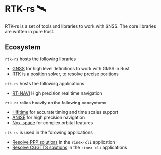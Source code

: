 RTK-rs 🛰️
==========

RTK-rs is a set of tools and libraries to work with GNSS. The core libraries are written in pure Rust.

## Ecosystem

`rtk-rs` hosts the following libraries

- [GNSS](https://github.com/rtk-rs/gnss) for high level definitions to work with GNSS in Rust
- [RTK](https://github.com/rtk-rs/gnss-rtk) is a position solver, to resolve precise positions

`rtk-rs` hosts the following applications

- [RT-NAVI](https://github.com/rtk-rs/rt-navi) High precision real time navigation
  
`rtk-rs` relies heavily on the following ecosystems

- [Hifitime](https://github.com/nyx-space/hifitime) for accurate timing and time scales support
- [ANISE](https://github.com/nyx-space/nyx) for high precision navigation
- [Nyx-space](https://github.com/nyx-space/nyx) for complex orbital features

`rtk-rs` is used in the following applications

- [Resolve PPP solutions](https://github.com/georust/rinex) in the `rinex-cli` application
- [Resolve CGGTTS solutions](https://github.com/georust/rinex) in the `rinex-cli` applications
